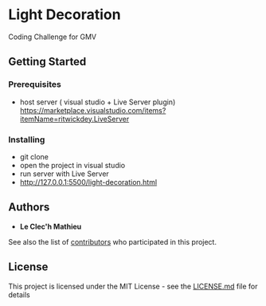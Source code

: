 # Light Decoration

Coding Challenge for GMV

## Getting Started


### Prerequisites

- host server ( visual studio + Live Server plugin) https://marketplace.visualstudio.com/items?itemName=ritwickdey.LiveServer

### Installing

- git clone 
- open the project in visual studio
- run server with Live Server
- http://127.0.0.1:5500/light-decoration.html

## Authors

* **Le Clec'h Mathieu** 

See also the list of [contributors](https://github.com/LeclechM/Light-decoration/contributors) who participated in this project.

## License

This project is licensed under the MIT License - see the [LICENSE.md](LICENSE.md) file for details

